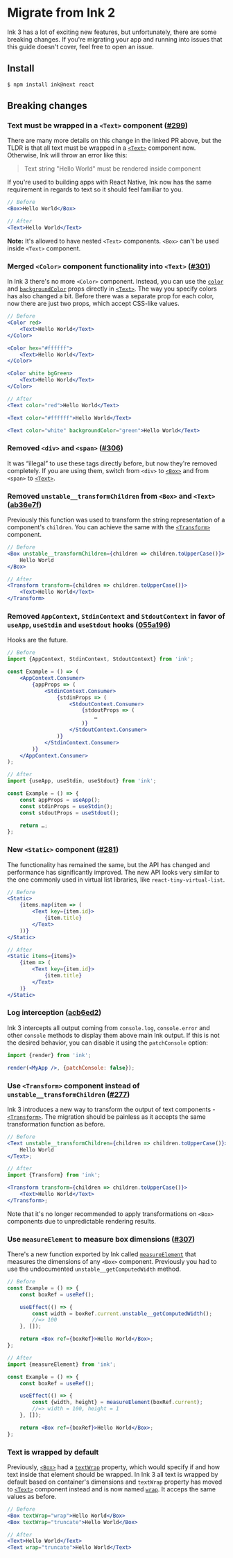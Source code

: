 # Migrate from Ink 2

Ink 3 has a lot of exciting new features, but unfortunately, there are some breaking changes.
If you're migrating your app and running into issues that this guide doesn't cover, feel free to open an issue.

## Install

```
$ npm install ink@next react
```

## Breaking changes

### Text must be wrapped in a `<Text>` component ([#299](https://github.com/vadimdemedes/ink/pull/299))

There are many more details on this change in the linked PR above, but the TLDR is that all text must be wrapped in a [`<Text>`](https://github.com/vadimdemedes/ink/tree/0efbf248d98e680c266d96b624c56490ae280936#text) component now. Otherwise, Ink will throw an error like this:

> Text string "Hello World" must be rendered inside <Text> component

If you're used to building apps with React Native, Ink now has the same requirement in regards to text so it should feel familiar to you.

```jsx
// Before
<Box>Hello World</Box>

// After
<Text>Hello World</Text>
```

**Note:** It's allowed to have nested `<Text>` components. `<Box>` can't be used inside `<Text>` component.

### Merged `<Color>` component functionality into `<Text>` ([#301](https://github.com/vadimdemedes/ink/pull/301))

In Ink 3 there's no more `<Color>` component. Instead, you can use the [`color`](https://github.com/vadimdemedes/ink/tree/0efbf248d98e680c266d96b624c56490ae280936#color) and [`backgroundColor`](https://github.com/vadimdemedes/ink/tree/0efbf248d98e680c266d96b624c56490ae280936#backgroundcolor) props directly in [`<Text>`](https://github.com/vadimdemedes/ink/tree/0efbf248d98e680c266d96b624c56490ae280936#text). The way you specify colors has also changed a bit. Before there was a separate prop for each color, now there are just two props, which accept CSS-like values.

```jsx
// Before
<Color red>
	<Text>Hello World</Text>
</Color>

<Color hex="#ffffff">
	<Text>Hello World</Text>
</Color>

<Color white bgGreen>
	<Text>Hello World</Text>
</Color>

// After
<Text color="red">Hello World</Text>

<Text color="#ffffff">Hello World</Text>

<Text color="white" backgroundColor="green">Hello World</Text>
```

### Removed `<div>` and `<span>` ([#306](https://github.com/vadimdemedes/ink/pull/306))

It was “illegal” to use these tags directly before, but now they're removed completely. If you are using them, switch from `<div>` to [`<Box>`](https://github.com/vadimdemedes/ink/tree/0efbf248d98e680c266d96b624c56490ae280936#box) and from `<span>` to [`<Text>`](https://github.com/vadimdemedes/ink/tree/0efbf248d98e680c266d96b624c56490ae280936#text).

### Removed `unstable__transformChildren` from `<Box>` and `<Text>` ([ab36e7f](https://github.com/vadimdemedes/ink/commit/ab36e7f))

Previously this function was used to transform the string representation of a component's `children`. You can achieve the same with the [`<Transform>`](https://github.com/vadimdemedes/ink#transform) component.

```jsx
// Before
<Box unstable__transformChildren={children => children.toUpperCase()}>
	Hello World
</Box>

// After
<Transform transform={children => children.toUpperCase()}>
	<Text>Hello World</Text>
</Transform>
```

### Removed `AppContext`, `StdinContext` and `StdoutContext` in favor of `useApp`, `useStdin` and `useStdout` hooks ([055a196](https://github.com/vadimdemedes/ink/commit/055a196))

Hooks are the future.

```jsx
// Before
import {AppContext, StdinContext, StdoutContext} from 'ink';

const Example = () => (
	<AppContext.Consumer>
		{appProps => (
			<StdinContext.Consumer>
				{stdinProps => (
					<StdoutContext.Consumer>
						{stdoutProps => (
							…
						)}
					</StdoutContext.Consumer>
				)}
			</StdinContext.Consumer>
		)}
	</AppContext.Consumer>
);

// After
import {useApp, useStdin, useStdout} from 'ink';

const Example = () => {
	const appProps = useApp();
	const stdinProps = useStdin();
	const stdoutProps = useStdout();

	return …;
};
```

### New `<Static>` component ([#281](https://github.com/vadimdemedes/ink/pull/281))

The functionality has remained the same, but the API has changed and performance has significantly improved. The new API looks very similar to the one commonly used in virtual list libraries, like `react-tiny-virtual-list`.

```jsx
// Before
<Static>
	{items.map(item => (
		<Text key={item.id}>
			{item.title}
		</Text>
	))}
</Static>

// After
<Static items={items}>
	{item => (
		<Text key={item.id}>
			{item.title}
		</Text>
	)}
</Static>
```

### Log interception ([acb6ed2](https://github.com/vadimdemedes/ink/commit/acb6ed2))

Ink 3 intercepts all output coming from `console.log`, `console.error` and other `console` methods to display them above main Ink output.
If this is not the desired behavior, you can disable it using the `patchConsole` option:

```jsx
import {render} from 'ink';

render(<MyApp />, {patchConsole: false});
```

### Use `<Transform>` component instead of `unstable__transformChildren` ([#277](https://github.com/vadimdemedes/ink/pull/277))

Ink 3 introduces a new way to transform the output of text components - [`<Transform>`](https://github.com/vadimdemedes/ink/tree/0efbf248d98e680c266d96b624c56490ae280936#transform).
The migration should be painless as it accepts the same transformation function as before.

```jsx
// Before
<Text unstable__transformChildren={children => children.toUpperCase()}>
	Hello World
</Text>;

// After
import {Transform} from 'ink';

<Transform transform={children => children.toUpperCase()}>
	<Text>Hello World</Text>
</Transform>;
```

Note that it's no longer recommended to apply transformations on `<Box>` components due to unpredictable rendering results.

### Use `measureElement` to measure box dimensions ([#307](https://github.com/vadimdemedes/ink/pull/307))

There's a new function exported by Ink called [`measureElement`](https://github.com/vadimdemedes/ink/tree/0efbf248d98e680c266d96b624c56490ae280936#measureelementref) that measures the dimensions of any `<Box>` component.
Previously you had to use the undocumented `unstable__getComputedWidth` method.

```jsx
// Before
const Example = () => {
	const boxRef = useRef();

	useEffect(() => {
		const width = boxRef.current.unstable__getComputedWidth();
		//=> 100
	}, []);

	return <Box ref={boxRef}>Hello World</Box>;
};

// After
import {measureElement} from 'ink';

const Example = () => {
	const boxRef = useRef();

	useEffect(() => {
		const {width, height} = measureElement(boxRef.current);
		//=> width = 100, height = 1
	}, []);

	return <Box ref={boxRef}>Hello World</Box>;
};
```

### Text is wrapped by default

Previously, [`<Box>`](https://github.com/vadimdemedes/ink/tree/v2.7.1#box) had a [`textWrap`](https://github.com/vadimdemedes/ink/tree/v2.7.1#textwrap) property, which would specify if and how text inside that element should be wrapped.
In Ink 3 all text is wrapped by default based on container's dimensions and `textWrap` property has moved to [`<Text>`](https://github.com/vadimdemedes/ink#text) component instead and is now named [`wrap`](https://github.com/vadimdemedes/ink#wrap).
It acceps the same values as before.

```jsx
// Before
<Box textWrap="wrap">Hello World</Box>
<Box textWrap="truncate">Hello World</Box>

// After
<Text>Hello World</Text>
<Text wrap="truncate">Hello World</Text>
```
